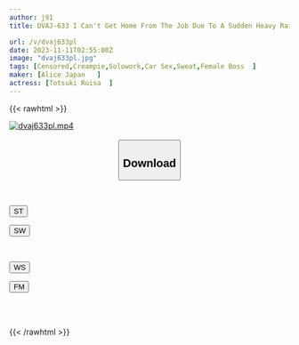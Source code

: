 ```yaml
---
author: j91
title: DVAJ-633 I Can't Get Home From The Job Due To A Sudden Heavy Rain With My Female Boss... As We Warm Each Other's Bodies, I End Up Having Sex With My Sexy Wet Hair And Wet Skin, And I End Up Having Sex With Her And Creampie Her So Much That The Wagon Is Shaking. Ruisa Miyazuki

url: /v/dvaj633pl
date: 2023-11-11T02:55:00Z
image: "dvaj633pl.jpg"
tags: [Censored,Creampie,Solowork,Car Sex,Sweat,Female Boss	 ]
maker: [Alice Japan   ]
actress: [Totsuki Ruisa  ]
---
```



{{< rawhtml >}}

<div class="video" data-videoid="9eYyy13xpPHZOg">
    <a href="javascript:;">
        <img src="https://my.j91.asia/v/dvaj633pl/dvaj633pl.jpg" width="WIDTH" height="HEIGHT" alt="dvaj633pl.mp4" loading="lazy">
    </a>
</div>

<script type="text/javascript" src="https://j91.asia/asset/on-demand-st.js"></script>

<br>
  <link rel="stylesheet" href="https://j91.asia/asset/bs5.css">
  
  <center>
  <button class="btn btn-primary" type="button" data-bs-toggle="collapse" data-bs-target=".multi-collapse" aria-expanded="false" aria-controls="multiCollapseExample1 multiCollapseExample2"><h2>Download</h2></button></center>
</p>
<div class="row">
  <div class="col">
    <div class="collapse multi-collapse" id="multiCollapseExample1">
      <div class="card card-body">
	      	      <br>
<div class="buttons">  
<p><a href="https://streamtape.to/v/9eYyy13xpPHZOg" target="_blank"><button class="btn-hover color-3"><i class="fa fa-download"></i> ST</button></a></p>
<p><a href="https://sfastwish.com/4lw6hble3rto" target="_blank"><button class="btn-hover color-2"><i class="fa fa-download"></i> SW</button></a></p></div>
    </div>
  </div>
</div>
  <div class="col">
    <div class="collapse multi-collapse" id="multiCollapseExample2">
      <div class="card card-body">
	      <br>
<div class="buttons">
<p><a href="javascript:;" target="_blank"><button class="btn-hover color-9"><i class="fa fa-download"></i> WS</button></a></p>
<p><a href="javascript:;" target="_blank"><button class="btn-hover color-8"><i class="fa fa-download"></i> FM</button></a></p></div>
<br><br>
      </div>
    </div>
  </div>
</div>

{{< /rawhtml >}}
